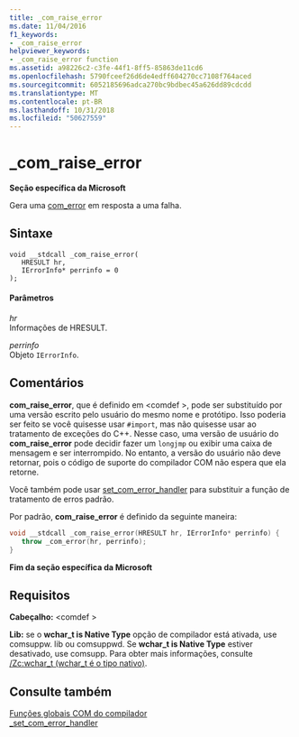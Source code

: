```yaml
---
title: _com_raise_error
ms.date: 11/04/2016
f1_keywords:
- _com_raise_error
helpviewer_keywords:
- _com_raise_error function
ms.assetid: a98226c2-c3fe-44f1-8ff5-85863de11cd6
ms.openlocfilehash: 5790fceef26d6de4edff604270cc7108f764aced
ms.sourcegitcommit: 6052185696adca270bc9bdbec45a626dd89cdcdd
ms.translationtype: MT
ms.contentlocale: pt-BR
ms.lasthandoff: 10/31/2018
ms.locfileid: "50627559"
---
```

# <a name="comraiseerror"></a>_com_raise_error

**Seção específica da Microsoft**

Gera uma [com_error](../cpp/com-error-class.md) em resposta a uma falha.

## <a name="syntax"></a>Sintaxe

```
void __stdcall _com_raise_error(
   HRESULT hr,
   IErrorInfo* perrinfo = 0
);
```

#### <a name="parameters"></a>Parâmetros

*hr*<br/>
Informações de HRESULT.

*perrinfo*<br/>
Objeto `IErrorInfo`.

## <a name="remarks"></a>Comentários

**com_raise_error**, que é definido em \<comdef >, pode ser substituído por uma versão escrito pelo usuário do mesmo nome e protótipo. Isso poderia ser feito se você quisesse usar `#import`, mas não quisesse usar ao tratamento de exceções do C++. Nesse caso, uma versão de usuário do **com_raise_error** pode decidir fazer um `longjmp` ou exibir uma caixa de mensagem e ser interrompido. No entanto, a versão do usuário não deve retornar, pois o código de suporte do compilador COM não espera que ela retorne.

Você também pode usar [set_com_error_handler](../cpp/set-com-error-handler.md) para substituir a função de tratamento de erros padrão.

Por padrão, **com_raise_error** é definido da seguinte maneira:

```cpp
void __stdcall _com_raise_error(HRESULT hr, IErrorInfo* perrinfo) {
   throw _com_error(hr, perrinfo);
}
```

**Fim da seção específica da Microsoft**

## <a name="requirements"></a>Requisitos

**Cabeçalho:** \<comdef >

**Lib:** se o **wchar_t is Native Type** opção de compilador está ativada, use comsuppw. lib ou comsuppwd. Se **wchar_t is Native Type** estiver desativado, use comsupp. Para obter mais informações, consulte [/Zc:wchar_t (wchar_t é o tipo nativo)](../build/reference/zc-wchar-t-wchar-t-is-native-type.md).

## <a name="see-also"></a>Consulte também

[Funções globais COM do compilador](../cpp/compiler-com-global-functions.md)<br/>
[_set_com_error_handler](../cpp/set-com-error-handler.md)